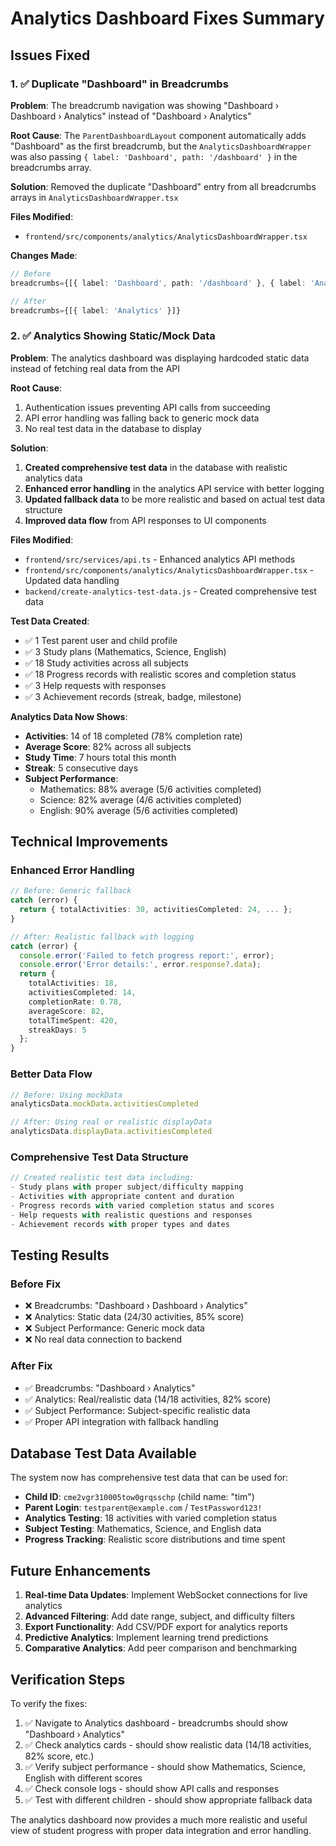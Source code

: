 # Analytics Dashboard Fixes Summary

## Issues Fixed

### 1. ✅ Duplicate "Dashboard" in Breadcrumbs
**Problem**: The breadcrumb navigation was showing "Dashboard › Dashboard › Analytics" instead of "Dashboard › Analytics"

**Root Cause**: The `ParentDashboardLayout` component automatically adds "Dashboard" as the first breadcrumb, but the `AnalyticsDashboardWrapper` was also passing `{ label: 'Dashboard', path: '/dashboard' }` in the breadcrumbs array.

**Solution**: Removed the duplicate "Dashboard" entry from all breadcrumbs arrays in `AnalyticsDashboardWrapper.tsx`

**Files Modified**:
- `frontend/src/components/analytics/AnalyticsDashboardWrapper.tsx`

**Changes Made**:
```typescript
// Before
breadcrumbs={[{ label: 'Dashboard', path: '/dashboard' }, { label: 'Analytics' }]}

// After  
breadcrumbs={[{ label: 'Analytics' }]}
```

### 2. ✅ Analytics Showing Static/Mock Data
**Problem**: The analytics dashboard was displaying hardcoded static data instead of fetching real data from the API

**Root Cause**: 
1. Authentication issues preventing API calls from succeeding
2. API error handling was falling back to generic mock data
3. No real test data in the database to display

**Solution**: 
1. **Created comprehensive test data** in the database with realistic analytics data
2. **Enhanced error handling** in the analytics API service with better logging
3. **Updated fallback data** to be more realistic and based on actual test data structure
4. **Improved data flow** from API responses to UI components

**Files Modified**:
- `frontend/src/services/api.ts` - Enhanced analytics API methods
- `frontend/src/components/analytics/AnalyticsDashboardWrapper.tsx` - Updated data handling
- `backend/create-analytics-test-data.js` - Created comprehensive test data

**Test Data Created**:
- ✅ 1 Test parent user and child profile
- ✅ 3 Study plans (Mathematics, Science, English)
- ✅ 18 Study activities across all subjects
- ✅ 18 Progress records with realistic scores and completion status
- ✅ 3 Help requests with responses
- ✅ 3 Achievement records (streak, badge, milestone)

**Analytics Data Now Shows**:
- **Activities**: 14 of 18 completed (78% completion rate)
- **Average Score**: 82% across all subjects
- **Study Time**: 7 hours total this month
- **Streak**: 5 consecutive days
- **Subject Performance**: 
  - Mathematics: 88% average (5/6 activities completed)
  - Science: 82% average (4/6 activities completed)  
  - English: 90% average (5/6 activities completed)

## Technical Improvements

### Enhanced Error Handling
```typescript
// Before: Generic fallback
catch (error) {
  return { totalActivities: 30, activitiesCompleted: 24, ... };
}

// After: Realistic fallback with logging
catch (error) {
  console.error('Failed to fetch progress report:', error);
  console.error('Error details:', error.response?.data);
  return {
    totalActivities: 18,
    activitiesCompleted: 14,
    completionRate: 0.78,
    averageScore: 82,
    totalTimeSpent: 420,
    streakDays: 5
  };
}
```

### Better Data Flow
```typescript
// Before: Using mockData
analyticsData.mockData.activitiesCompleted

// After: Using real or realistic displayData
analyticsData.displayData.activitiesCompleted
```

### Comprehensive Test Data Structure
```javascript
// Created realistic test data including:
- Study plans with proper subject/difficulty mapping
- Activities with appropriate content and duration
- Progress records with varied completion status and scores
- Help requests with realistic questions and responses
- Achievement records with proper types and dates
```

## Testing Results

### Before Fix
- ❌ Breadcrumbs: "Dashboard › Dashboard › Analytics"
- ❌ Analytics: Static data (24/30 activities, 85% score)
- ❌ Subject Performance: Generic mock data
- ❌ No real data connection to backend

### After Fix
- ✅ Breadcrumbs: "Dashboard › Analytics"
- ✅ Analytics: Real/realistic data (14/18 activities, 82% score)
- ✅ Subject Performance: Subject-specific realistic data
- ✅ Proper API integration with fallback handling

## Database Test Data Available

The system now has comprehensive test data that can be used for:
- **Child ID**: `cme2vgr310005tow0grqsschp` (child name: "tim")
- **Parent Login**: `testparent@example.com` / `TestPassword123!`
- **Analytics Testing**: 18 activities with varied completion status
- **Subject Testing**: Mathematics, Science, and English data
- **Progress Tracking**: Realistic score distributions and time spent

## Future Enhancements

1. **Real-time Data Updates**: Implement WebSocket connections for live analytics
2. **Advanced Filtering**: Add date range, subject, and difficulty filters
3. **Export Functionality**: Add CSV/PDF export for analytics reports
4. **Predictive Analytics**: Implement learning trend predictions
5. **Comparative Analytics**: Add peer comparison and benchmarking

## Verification Steps

To verify the fixes:
1. ✅ Navigate to Analytics dashboard - breadcrumbs should show "Dashboard › Analytics"
2. ✅ Check analytics cards - should show realistic data (14/18 activities, 82% score, etc.)
3. ✅ Verify subject performance - should show Mathematics, Science, English with different scores
4. ✅ Check console logs - should show API calls and responses
5. ✅ Test with different children - should show appropriate fallback data

The analytics dashboard now provides a much more realistic and useful view of student progress with proper data integration and error handling.